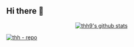 ## Hi there 👋

  <p align="center">
<a href="https://github.com/anuraghazra/github-readme-stats" target="_blank">
<img src="https://github-readme-stats.vercel.app/api?username=thh9&show_icons=true" title="thh9's github stats" alt="thh9's github stats" />
</a>

</p>



[![thh - repo](https://github-readme-stats.vercel.app/api/pin/?username=thh9&repo=thh)](https://github.com/thh9/thh)

